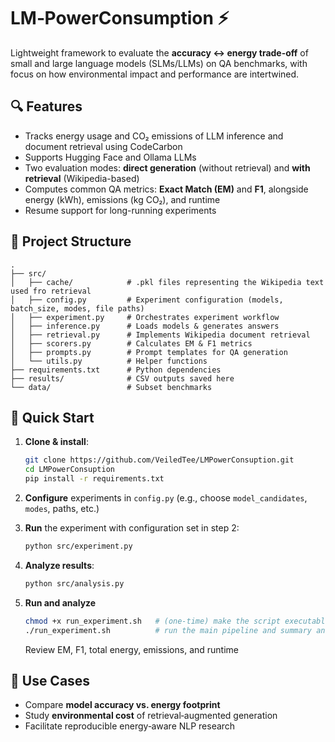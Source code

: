 # LM‑PowerConsumption ⚡

Lightweight framework to evaluate the **accuracy ↔️ energy trade-off** of small and large language models (SLMs/LLMs) on QA benchmarks, with focus on how environmental impact and performance are intertwined.

## 🔍 Features

* Tracks energy usage and CO₂ emissions of LLM inference and document retrieval using CodeCarbon
* Supports Hugging Face and Ollama LLMs
* Two evaluation modes: **direct generation** (without retrieval) and **with retrieval** (Wikipedia-based)
* Computes common QA metrics: **Exact Match (EM)** and **F1**, alongside energy (kWh), emissions (kg CO₂), and runtime
* Resume support for long-running experiments

## 📁 Project Structure

```
.
├── src/
│   ├── cache/            # .pkl files representing the Wikipedia text used fro retrieval
│   ├── config.py         # Experiment configuration (models, batch_size, modes, file paths)
│   ├── experiment.py     # Orchestrates experiment workflow
│   ├── inference.py      # Loads models & generates answers
│   ├── retrieval.py      # Implements Wikipedia document retrieval
│   ├── scorers.py        # Calculates EM & F1 metrics
│   ├── prompts.py        # Prompt templates for QA generation
│   └── utils.py          # Helper functions
├── requirements.txt      # Python dependencies
├── results/              # CSV outputs saved here
└── data/                 # Subset benchmarks
```

## 🚀 Quick Start

1. **Clone & install**:

   ```bash
   git clone https://github.com/VeiledTee/LMPowerConsuption.git
   cd LMPowerConsuption
   pip install -r requirements.txt
   ```
2. **Configure** experiments in `config.py` (e.g., choose `model_candidates`, `modes`, paths, etc.)
3. **Run** the experiment with configuration set in step 2:

   ```bash
   python src/experiment.py
   ```
4. **Analyze results**:

   ```bash
   python src/analysis.py
   ```
5. **Run and analyze**
    ```bash
    chmod +x run_experiment.sh   # (one-time) make the script executable
    ./run_experiment.sh          # run the main pipeline and summary analysis
    ```

   Review EM, F1, total energy, emissions, and runtime

## 🎯 Use Cases

* Compare **model accuracy vs. energy footprint**
* Study **environmental cost** of retrieval‑augmented generation
* Facilitate reproducible energy‑aware NLP research
